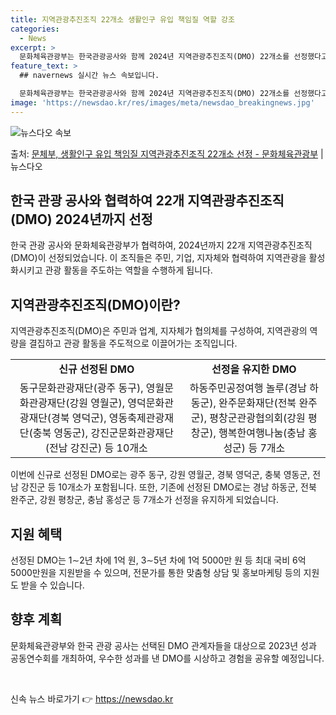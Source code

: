 ```yaml
---
title: 지역관광추진조직 22개소 생활인구 유입 책임질 역할 강조
categories:
  - News
excerpt: >
  문화체육관광부는 한국관광공사와 함께 2024년 지역관광추진조직(DMO) 22개소를 선정했다고 11일 밝혔다.…
feature_text: >
  ## navernews 실시간 뉴스 속보입니다.

  문화체육관광부는 한국관광공사와 함께 2024년 지역관광추진조직(DMO) 22개소를 선정했다고 11일 밝혔다.…
image: 'https://newsdao.kr/res/images/meta/newsdao_breakingnews.jpg'
---
```


![뉴스다오 속보](https://newsdao.kr/res/images/meta/newsdao_breakingnews.jpg)

<p>출처: <a href="https://newsdao.kr/3313" rel="dofollow">문체부, 생활인구 유입 책임질 지역관광추진조직 22개소 선정 - 문화체육관광부</a> | 뉴스다오</p>

<h2 data-ke-size="size26">한국 관광 공사와 협력하여 22개 지역관광추진조직(DMO) 2024년까지 선정</h2>
<p data-ke-size="size16">한국 관광 공사와 문화체육관광부가 협력하여, 2024년까지 22개 지역관광추진조직(DMO)이 선정되었습니다. 이 조직들은 주민, 기업, 지자체와 협력하여 지역관광을 활성화시키고 관광 활동을 주도하는 역할을 수행하게 됩니다.</p>

<h2 data-ke-size="size26">지역관광추진조직(DMO)이란?</h2>
<p data-ke-size="size16">지역관광추진조직(DMO)은 주민과 업계, 지자체가 협의체를 구성하여, 지역관광의 역량을 결집하고 관광 활동을 주도적으로 이끌어가는 조직입니다.</p>

<table>
	<tbody>
		<tr>
			<td style="text-align: center; height: 17px;"><b>신규 선정된 DMO</b></td>
			<td style="text-align: center; height: 17px;"><b>선정을 유지한 DMO</b></td>
		</tr>
		<tr>
			<td style="text-align: center; height: 17px;">동구문화관광재단(광주 동구), 영월문화관광재단(강원 영월군), 영덕문화관광재단(경북 영덕군), 영동축제관광재단(충북 영동군), 강진군문화관광재단(전남 강진군) 등 10개소</td>
			<td style="text-align: center; height: 17px;">하동주민공정여행 놀루(경남 하동군), 완주문화재단(전북 완주군), 평창군관광협의회(강원 평창군), 행복한여행나눔(충남 홍성군) 등 7개소</td>
		</tr>
	</tbody>
</table>

<p data-ke-size="size16">이번에 신규로 선정된 DMO로는 광주 동구, 강원 영월군, 경북 영덕군, 충북 영동군, 전남 강진군 등 10개소가 포함됩니다. 또한, 기존에 선정된 DMO로는 경남 하동군, 전북 완주군, 강원 평창군, 충남 홍성군 등 7개소가 선정을 유지하게 되었습니다.</p>

<h2 data-ke-size="size26">지원 혜택</h2>
<p data-ke-size="size16">선정된 DMO는 1∼2년 차에 1억 원, 3∼5년 차에 1억 5000만 원 등 최대 국비 6억 5000만원을 지원받을 수 있으며, 전문가를 통한 맞춤형 상담 및 홍보마케팅 등의 지원도 받을 수 있습니다.</p>

<h2 data-ke-size="size26">향후 계획</h2>
<p data-ke-size="size16">문화체육관광부와 한국 관광 공사는 선택된 DMO 관계자들을 대상으로 2023년 성과 공동연수회를 개최하여, 우수한 성과를 낸 DMO를 시상하고 경험을 공유할 예정입니다.</p>

<p data-ke-size="size16">&nbsp;</p> 

신속 뉴스 바로가기 👉 <a href="https://newsdao.kr" rel="dofollow">https://newsdao.kr</a>


